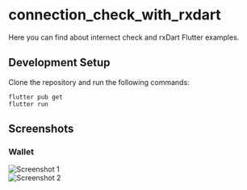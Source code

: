 # connection_check_with_rxdart

Here you can find about internect check and rxDart Flutter examples.

## Development Setup
Clone the repository and run the following commands:
```
flutter pub get
flutter run
```

## Screenshots

### Wallet
<body>
  <div class="container">
    <div class="image-container">
      <img src="screenshot.jpeg" alt="Screenshot 1">
    </div>
    <div class="image-container">
      <img src="screenshot2.jpeg" alt="Screenshot 2">
    </div>
  </div>
</body>
